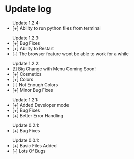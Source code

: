 <h1>Update log</h1>
<ul>Update 1.2.4:
    <li>[+] Ability to run python files from terminal</li>
</ul>
<ul>Update 1.2.3:
    <li>[+] Bug Fixes</li>
    <li>[+] Ability to Restart</li>
    <li>[-] The browser feature wont be able to work for a while</li>
</ul>
<ul>Update 1.2.2:
    <li>[!] Big Change with Menu Coming Soon!</li>
    <li>[+] Cosmetics</li>
    <li>[+] Colors</li>
        <li>[-] Not Enough Colors</li>
    <li>[+] Minor Bug Fixes</li>
</ul>
<ul>Update 1.2.1:
    <li>[+] Added Developer mode</li>
    <li>[+] Bug Fixes</li>
    <li>[+] Better Error Handling</li>
</ul>
<ul>Update 0.2.1:
    <li>[+] Bug Fixes</li>
</ul>
<ul>Update 0.0.1:
    <li>[+] Basic Files Added</li>
        <li>[-] Lots Of Bugs</li>
</ul>